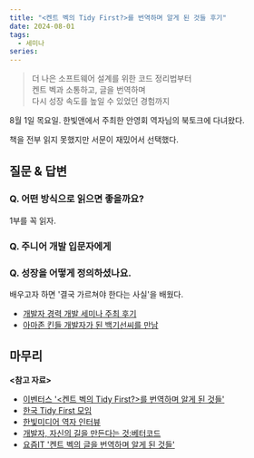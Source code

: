 ```yaml
---
title: "<켄트 벡의 Tidy First?>를 번역하며 알게 된 것들 후기"
date: 2024-08-01
tags:
  - 세미나
series: 
---
```


> 더 나은 소프트웨어 설계를 위한 코드 정리법부터 <br>
> 켄트 벡과 소통하고, 글을 번역하며 <br>
> 다시 성장 속도를 높일 수 있었던 경험까지

8월 1일 목요일. 한빛앤에서 주최한 안영회 역자님의 북토크에 다녀왔다.

책을 전부 읽지 못했지만 서문이 재밌어서 선택했다.

## 질문 & 답변

### Q. 어떤 방식으로 읽으면 좋을까요?

1부를 꼭 읽자.

### Q. 주니어 개발 입문자에게

### Q. 성장을 어떻게 정의하셨나요.

배우고자 하면 '결국 가르쳐야 한다는 사실'을 배웠다. 

* [개발자 경력 개발 세미나 주최 후기](https://younghoe.wordpress.com/2015/12/23/%EA%B0%9C%EB%B0%9C%EC%9E%90-%EA%B2%BD%EB%A0%A5%EA%B0%9C%EB%B0%9C-%EC%84%B8%EB%AF%B8%EB%82%98-%EC%A3%BC%EC%B5%9C-%ED%9B%84%EA%B8%B0/)
* [아마존 킨들 개발자가 된 백기선씨를 만남](https://younghoe.wordpress.com/2015/10/01/%EC%95%84%EB%A7%88%EC%A1%B4-%ED%82%A8%EB%93%A4-%EA%B0%9C%EB%B0%9C%EC%9E%90%EA%B0%80-%EB%90%9C-%EB%B0%B1%EA%B8%B0%EC%84%A0%EC%94%A8%EB%A5%BC-%EB%A7%8C%EB%82%A8/)

## 마무리

**<참고 자료>**

* [이벤터스 '<켄트 벡의 Tidy First?>를 번역하며 알게 된 것들'](https://event-us.kr/FKH3nHkjmPGh/event/87756?utm_source=eventus&utm_medium=organic&utm_campaign=search-result&utm_term=%EC%95%88%EC%98%81%ED%9D%AC)
* [한국 Tidy First 모임](https://tidyfirst.bettercode.kr/posts)
* [한빛미디어 역자 인터뷰](https://youtu.be/dvi4S8LI17g?si=DctnBbv1c1E-Vvb2)
* [개발자, 자신의 길을 만든다는 것:베터코드](https://yozm.wishket.com/magazine/detail/2431/)
* [요즘IT '켄트 벡의 글을 번역하며 알게 된 것들'](https://yozm.wishket.com/magazine/detail/2452/)
